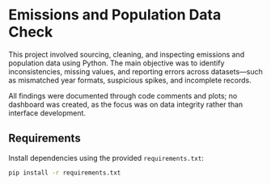 # Emissions and Population Data Check

This project involved sourcing, cleaning, and inspecting emissions and population data using Python. The main objective was to identify inconsistencies, missing values, and reporting errors across datasets—such as mismatched year formats, suspicious spikes, and incomplete records.

All findings were documented through code comments and plots; no dashboard was created, as the focus was on data integrity rather than interface development.

## Requirements

Install dependencies using the provided `requirements.txt`:

```bash
pip install -r requirements.txt
